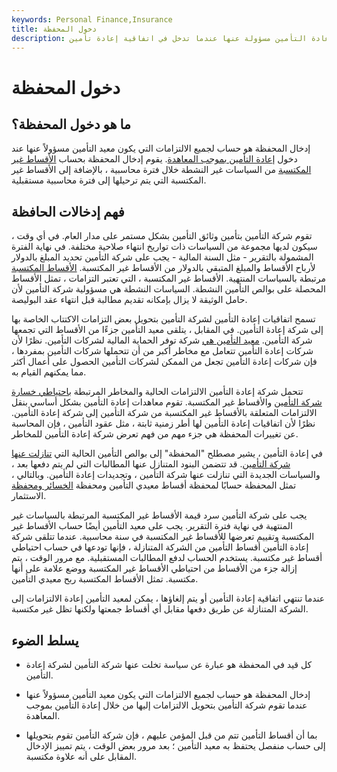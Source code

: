 ```yaml
---
keywords: Personal Finance,Insurance
title: دخول المحفظة
description: إدخال المحفظة هو قائمة بجميع الالتزامات التي تكون شركة إعادة التأمين مسؤولة عنها عندما تدخل في اتفاقية إعادة تأمين.
---
```


# دخول المحفظة
## ما هو دخول المحفظة؟

إدخال المحفظة هو حساب لجميع الالتزامات التي يكون معيد التأمين مسؤولاً عنها عند دخول [إعادة التأمين بموجب المعاهدة](/treaty-reinsurance). يقوم إدخال المحفظة بحساب [الأقساط غير المكتسبة](/unearned-premium) من السياسات غير النشطة خلال فترة محاسبية ، بالإضافة إلى الأقساط غير المكتسبة التي يتم ترحيلها إلى فترة محاسبية مستقبلية.

## فهم إدخالات الحافظة

تقوم شركة التأمين بتأمين وثائق التأمين بشكل مستمر على مدار العام. في أي وقت ، سيكون لديها مجموعة من السياسات ذات تواريخ انتهاء صلاحية مختلفة. في نهاية الفترة المشمولة بالتقرير - مثل السنة المالية - يجب على شركة التأمين تحديد المبلغ بالدولار لأرباح الأقساط والمبلغ المتبقي بالدولار من الأقساط غير المكتسبة. [الأقساط المكتسبة](/earnedpremium) مرتبطة بالسياسات المنتهية. الأقساط غير المكتسبة ، التي تعتبر التزامات ، تمثل الأقساط المحصلة على بوالص التأمين النشطة. السياسات النشطة هي مسؤولية شركة التأمين لأن حامل الوثيقة لا يزال بإمكانه تقديم مطالبة قبل انتهاء عقد البوليصة.

تسمح اتفاقيات إعادة التأمين لشركة التأمين بتحويل بعض التزامات الاكتتاب الخاصة بها إلى شركة إعادة التأمين. في المقابل ، يتلقى معيد التأمين جزءًا من الأقساط التي تجمعها شركة التأمين. [معيد التأمين هي](/reinsurer) شركة توفر الحماية المالية لشركات التأمين. نظرًا لأن شركات إعادة التأمين تتعامل مع مخاطر أكبر من أن تتحملها شركات التأمين بمفردها ، فإن شركات إعادة التأمين تجعل من الممكن لشركات التأمين الحصول على أعمال أكثر مما يمكنهم القيام به.

تتحمل شركة إعادة التأمين الالتزامات الحالية والمخاطر المرتبطة [باحتياطي خسارة شركة التأمين](/loss-reserve) والأقساط غير المكتسبة. تقوم معاهدات إعادة التأمين بشكل أساسي بنقل الالتزامات المتعلقة بالأقساط غير المكتسبة من شركة التأمين إلى شركة إعادة التأمين. نظرًا لأن اتفاقيات إعادة التأمين لها أطر زمنية ثابتة ، مثل عقود التأمين ، فإن المحاسبة عن تغييرات المحفظة هي جزء مهم من فهم تعرض شركة إعادة التأمين للمخاطر.

في إعادة التأمين ، يشير مصطلح "المحفظة" إلى بوالص التأمين الحالية التي [تنازلت عنها شركة التأمين](/reinsurance-ceded). قد تتضمن البنود المتنازل عنها المطالبات التي لم يتم دفعها بعد ، والسياسات الجديدة التي تنازلت عنها شركة التأمين ، وتجديدات إعادة التأمين. وبالتالي ، تمثل المحفظة حسابًا لمحفظة أقساط معيدي التأمين ومحفظة [الخسائر ومحفظة](/loss-portfolio-transfer) الاستثمار.

يجب على شركة التأمين سرد قيمة الأقساط غير المكتسبة المرتبطة بالسياسات غير المنتهية في نهاية فترة التقرير. يجب على معيد التأمين أيضًا حساب الأقساط غير المكتسبة وتقييم تعرضها للأقساط غير المكتسبة في سنة محاسبية. عندما تتلقى شركة إعادة التأمين أقساط التأمين من الشركة المتنازلة ، فإنها تودعها في حساب احتياطي أقساط غير مكتسبة. يستخدم الحساب لدفع المطالبات المستقبلية. مع مرور الوقت ، يتم إزالة جزء من الأقساط من احتياطي الأقساط غير المكتسبة ووضع علامة على أنها مكتسبة. تمثل الأقساط المكتسبة ربح معيدي التأمين.

عندما تنتهي اتفاقية إعادة التأمين أو يتم إلغاؤها ، يمكن لمعيد التأمين إعادة الالتزامات إلى الشركة المتنازلة عن طريق دفعها مقابل أي أقساط جمعتها ولكنها تظل غير مكتسبة.

## يسلط الضوء

- كل قيد في المحفظة هو عبارة عن سياسة تخلت عنها شركة التأمين لشركة إعادة التأمين.

- إدخال المحفظة هو حساب لجميع الالتزامات التي يكون معيد التأمين مسؤولاً عنها عندما تقوم شركة التأمين بتحويل الالتزامات إليها من خلال إعادة التأمين بموجب المعاهدة.

- بما أن أقساط التأمين تتم من قبل المؤمن عليهم ، فإن شركة التأمين تقوم بتحويلها إلى حساب منفصل يحتفظ به معيد التأمين ؛ بعد مرور بعض الوقت ، يتم تمييز الإدخال المقابل على أنه علاوة مكتسبة.

